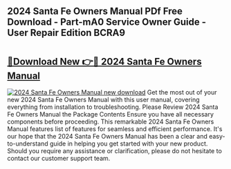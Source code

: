 ## 2024 Santa Fe Owners Manual PDf Free Download - Part-mA0 Service Owner Guide - User Repair Edition BCRA9

# <h2><a href="http://bc28020.oget.top/?id=2024+Santa+Fe+Owners+Manual">🔗Download New 👉🔴 2024 Santa Fe Owners Manual</a></h2>

[![2024 Santa Fe Owners Manual new download](https://i.imgur.com/5g1atiW.png)](http://bc28020.oget.top/?id=2024+Santa+Fe+Owners+Manual)
Get the most out of your new 2024 Santa Fe Owners Manual with this user manual, covering everything from installation to troubleshooting. Please Review 2024 Santa Fe Owners Manual the Package Contents Ensure you have all necessary components before proceeding. This remarkable 2024 Santa Fe Owners Manual features list of features for seamless and efficient performance. It's our hope that the 2024 Santa Fe Owners Manual has been a clear and easy-to-understand guide in helping you get started with your new product. Should you require any assistance or clarification, please do not hesitate to contact our customer support team.
